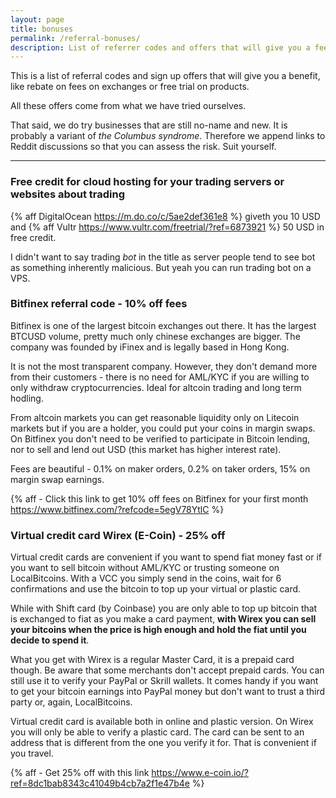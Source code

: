 ```yaml
---
layout: page
title: bonuses
permalink: /referral-bonuses/
description: List of referrer codes and offers that will give you a fee rebate.
---
```



This is a list of referral codes and sign up offers that will give you a benefit, like rebate on fees on exchanges or free trial on products.

All these offers come from what we have tried ourselves.

That said, we do try businesses that are still no-name and new. It is probably a variant of _the Columbus syndrome_. Therefore we append links to Reddit discussions so that you can assess the risk. Suit yourself.

_________________


### Free credit for cloud hosting for your trading servers or websites about trading

{% aff DigitalOcean https://m.do.co/c/5ae2def361e8 %} giveth you 10 USD and {% aff Vultr https://www.vultr.com/freetrial/?ref=6873921 %} 50 USD in free credit.

I didn't want to say trading _bot_ in the title as server people tend to see bot as something inherently malicious. But yeah you can run trading bot on a VPS.

### Bitfinex referral code - 10% off fees

Bitfinex is one of the largest bitcoin exchanges out there. It has the largest BTCUSD volume, pretty much only chinese exchanges are bigger. The company was founded by iFinex and is legally based in Hong Kong.

It is not the most transparent company. However, they don't demand more from their customers - there is no need for AML/KYC if you are willing to only withdraw cryptocurrencies. Ideal for altcoin trading and long term hodling.

From altcoin markets you can get reasonable liquidity only on Litecoin markets but if you are a holder, you could put your coins in margin swaps. On Bitfinex you don't need to be verified to participate in Bitcoin lending, nor to sell and lend out USD (this market has higher interest rate).

Fees are beautiful - 0.1% on maker orders, 0.2% on taker orders, 15% on margin swap earnings.


{% aff - Click this link to get 10% off fees on Bitfinex for your first month https://www.bitfinex.com/?refcode=5egV78YtlC %}

### Virtual credit card Wirex (E-Coin) - 25% off

Virtual credit cards are convenient if you want to spend fiat money fast or if you want to sell bitcoin without AML/KYC or trusting someone on LocalBitcoins. With a VCC you simply send in the coins, wait for 6 confirmations and use the bitcoin to top up your virtual or plastic card.

While with Shift card (by Coinbase) you are only able to top up bitcoin that is exchanged to fiat as you make a card payment, **with Wirex you can sell your bitcoins when the price is high enough and hold the fiat until you decide to spend it**.

What you get with Wirex is a regular Master Card, it is a prepaid card though. Be aware that some merchants don't accept prepaid cards. You can still use it to verify your PayPal or Skrill wallets. It comes handy if you want to get your bitcoin earnings into PayPal money but don't want to trust a third party or, again, LocalBitcoins.

Virtual credit card is available both in online and plastic version. On Wirex you will only be able to verify a plastic card. The card can be sent to an address that is different from the one you verify it for. That is convenient if you travel.

{% aff - Get 25% off with this link https://www.e-coin.io/?ref=8dc1bab8343c41049b4cb7a2f1e47b4e %}
